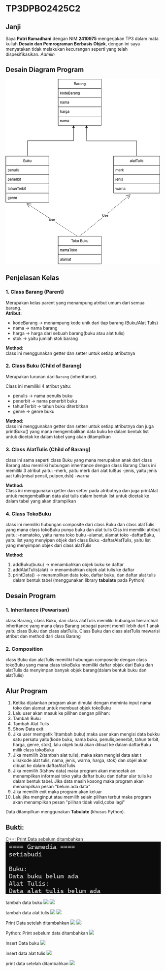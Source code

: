 # TP3DPBO2425C2

## Janji
Saya **Putri Ramadhani** dengan NIM **2410975** mengerjakan TP3 dalam mata kuliah **Desain dan Pemrograman Berbasis Objek**, dengan ini saya menyatakan tidak melakukan kecurangan seperti yang telah dispesifikasikan. *Aamiin* 

## Desain Diagram Program
![](tepe3.drawio.png)



## Penjelasan Kelas
### 1. Class **Barang** (Parent)
Merupakan kelas parent yang menampung atribut umum dari semua barang.  
**Atribut:**
- kodeBarang → menampung kode unik dari tiap barang (Buku/Alat Tulis)  
- nama → nama barang  
- harga → harga dari sebuah barang(buku atau alat tulis)  
- stok → yaitu jumlah stok barang

**Method:**  
 class ini menggunakan getter dan setter untuk setiap atributnya

### 2. Class **Buku** (Child of Barang)
Merupakan turunan dari `Barang` (inheritance).  

Class ini memiliki 4 atribut yaitu:
- penulis → nama penulis buku  
- penerbit → nama penerbit buku  
- tahunTerbit → tahun buku diterbitkan  
- genre → genre buku  

**Method:**  
class ini menggunakan getter dan setter untuk setiap atributnya dan juga printBuku() yang mana mengembalikan data buku ke dalam bentuk list untuk dicetak ke dalam tabel yang akan ditampilkan


### 3. Class **AlatTulis** (Child of Barang)
 class ini sama seperti class Buku yang mana merupakan anak dari class Barang atau memiliki hubungan inheritance dengan class Barang
Class ini memiliki 3 atribut yaitu:
-merk, yaitu merk dari alat tul8us
-jenis, yaitu jenis aat tulis(misal pensil, pulpen,dsb)
-warna  

**Method:**  
Class ini menggunakan getter dan setter pada atributnya dan juga printAlat untuk mengembalikan data alat tulis dalam bentuk list untuk dicetak ke dalam tabel yang akan ditampilkan

### 4. Class **TokoBuku**
class ini memiliki hubungan composite dari class Buku dan class alatTulis yang mana class tokoBuku punya buku dan alat tulis
Clss ini memiliki atribut yaitu:
-namatoko, yaitu nama toko buku
-alamat, alamat toko
-daftarBuku, yaitu list yang menyipan objek dari class Buku
-daftarAlatTulis, yaitu list yang menyimpan objek dari class alatTulis

**Method:**  
1. addBuku(buku) → menambahkan objek buku ke daftar  
2. addAlatTulis(alat) → menambahkan objek alat tulis ke daftar  
3. printData() → menampilkan data toko, daftar buku, dan daftar alat tulis dalam bentuk tabel (menggunakan library **tabulate** pada Python)  

## Desain Program

### 1. Inheritance (Pewarisan)
class Barang, class Buku, dan class alatTulis memiliki hubungan hierarchial inheritance yang mana class Barang sebagai parent memili lebih dari 1 anak yaitu class Buku dan class alatTulis. Class Buku dan class alatTulis mewarisi atribut dan method dari class Barang

### 2. Composition    
class Buku dan alatTulis memiliki hubungan composeite dengan class tokoBuku yang mana class tokoBuku memiliki daftar objek dari Buku dan alatTulis da menyimpan banyak objek barang(dalam bentuk buku dan alatTulis)

## Alur Program
1. Ketika dijalankan program akan dimulai dengan meminta input nama toko dan alamat untuk membuat objek tokoBuku
2. Lalu user akan masuk ke pilihan dengan pilihan:
  1. Tambah Buku
  2. Tambah Alat Tulis
  3. Show Data
     exit
3. Jika user memgetik 1(tambah buku) maka user akan mengisi data bukku satu persatu yaitu(kode buku, nama buku, penulis,penerbit, tahun terbit, harga, genre, stok), lalu objek buki akan dibuat ke dalam daftarBuku milik class tokoBuku
4. Jika memilih 2(tambah alat tulis), maka akan mengisi data alat t ulis(kode alat tulis, nama, jenis, warna, harga, stok) dan objel akan dibuat ke dalam daftarAlatTulis
5. Jika memilih 3(show data) maka program akan mencetak an menampilkan informasi toko yaitu daftar buku dan daftar alar tulis ke dalam bentuk tabel. Jika data masih kosong maka program akan menampilkan pesan "belum ada data"
6. Jika memilih exit maka program akan keluar
7. Lalu jika menginput atau memilih selain pilihan terbut maka program akan menampilkan pesan "pilihan tidak valid,coba lagi"
  
Data ditampilkan menggunakan **Tabulate** (khusus Python).  


## Bukti:
C++:
Print Data sebelum ditambahkan
![](C++/Dokumentasi/sebelumDitambah.jpg)

tambah data buku
![](Dokumentasi/tambahBuku.jpg)
![](Dokumentasi/TambahBuku(2).jpg)

tambah data alat tulis
![](Dokumentasi/tambahAlatTulis.jpg)
![](Dokumentasi/tambahAlatTulis2.jpg)

Print Data setelah ditambahkan
![](Dokumentasi/tampilanInsertBuku.jpg)
![](Dokumentasi/showData.jpg)


Python:
Print sebelum data ditambahkan
![](Dokumentasi/dataSebelumTambah.jpg)

Insert Data buku
![](Dokumentasi/insertBuku.jpg)

insert data alat tulis
![](Dokumentasi/insertAlatTulis.jpg)

print data setelah ditambahkan
![](Dokumentasi/tampilan.jpg)















